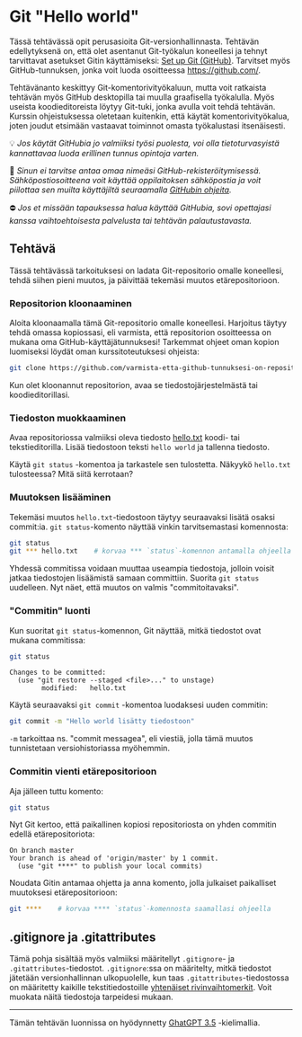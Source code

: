 # Git "Hello world"

Tässä tehtävässä opit perusasioita Git-versionhallinnasta. Tehtävän edellytyksenä on, että olet asentanut Git-työkalun koneellesi ja tehnyt tarvittavat asetukset Gitin käyttämiseksi: [Set up Git (GitHub)](https://docs.github.com/en/get-started/quickstart/set-up-git). Tarvitset myös GitHub-tunnuksen, jonka voit luoda osoitteessa https://github.com/.

Tehtävänanto keskittyy Git-komentorivityökaluun, mutta voit ratkaista tehtävän myös GitHub desktopilla tai muulla graafisella työkalulla. Myös useista koodieditoreista löytyy Git-tuki, jonka avulla voit tehdä tehtävän. Kurssin ohjeistuksessa oletetaan kuitenkin, että käytät komentorivityökalua, joten joudut etsimään vastaavat toiminnot omasta työkalustasi itsenäisesti.


💡 *Jos käytät GitHubia jo valmiiksi työsi puolesta, voi olla tietoturvasyistä kannattavaa luoda erillinen tunnus opintoja varten.*

🔐 *Sinun ei tarvitse antaa omaa nimeäsi GitHub-rekisteröitymisessä. Sähköpostiosoitteena voit käyttää oppilaitoksen sähköpostia ja voit piilottaa sen muilta käyttäjiltä seuraamalla [GitHubin ohjeita](https://docs.github.com/en/account-and-profile/setting-up-and-managing-your-personal-account-on-github/managing-email-preferences/setting-your-commit-email-address#setting-your-commit-email-address-on-github).*

⛔ *Jos et missään tapauksessa halua käyttää GitHubia, sovi opettajasi kanssa vaihtoehtoisesta palvelusta tai tehtävän palautustavasta.*


## Tehtävä

Tässä tehtävässä tarkoituksesi on ladata Git-repositorio omalle koneellesi, tehdä siihen pieni muutos, ja päivittää tekemäsi muutos etärepositorioon.

### Repositorion kloonaaminen

Aloita kloonaamalla tämä Git-repositorio omalle koneellesi. Harjoitus täytyy tehdä omassa kopiossasi, eli varmista, että repositorion osoitteessa on mukana oma GitHub-käyttäjätunnuksesi! Tarkemmat ohjeet oman kopion luomiseksi löydät oman kurssitoteutuksesi ohjeista:

```sh
git clone https://github.com/varmista-etta-github-tunnuksesi-on-repositorion-osoitteessa.git
```

Kun olet kloonannut repositorion, avaa se tiedostojärjestelmästä tai koodieditorillasi.

### Tiedoston muokkaaminen

Avaa repositoriossa valmiiksi oleva tiedosto [hello.txt](./hello.txt) koodi- tai tekstieditorilla. Lisää tiedostoon teksti `hello world` ja tallenna tiedosto.

Käytä `git status` -komentoa ja tarkastele sen tulostetta. Näkyykö `hello.txt` tulosteessa? Mitä siitä kerrotaan?


### Muutoksen lisääminen

Tekemäsi muutos `hello.txt`-tiedostoon täytyy seuraavaksi lisätä osaksi commit:ia. `git status`-komento näyttää vinkin tarvitsemastasi komennosta:

```sh
git status
git *** hello.txt    # korvaa *** `status`-komennon antamalla ohjeella
```

Yhdessä commitissa voidaan muuttaa useampia tiedostoja, jolloin voisit jatkaa tiedostojen lisäämistä samaan committiin. Suorita `git status` uudelleen. Nyt näet, että muutos on valmis "commitoitavaksi".

### "Commitin" luonti

Kun suoritat `git status`-komennon, Git näyttää, mitkä tiedostot ovat mukana commitissa:

```sh
git status
```

```
Changes to be committed:
  (use "git restore --staged <file>..." to unstage)
        modified:   hello.txt
```

Käytä seuraavaksi `git commit` -komentoa luodaksesi uuden commitin:

```sh
git commit -m "Hello world lisätty tiedostoon"
```

`-m` tarkoittaa ns. "commit messagea", eli viestiä, jolla tämä muutos tunnistetaan versiohistoriassa myöhemmin.

### Commitin vienti etärepositorioon

Aja jälleen tuttu komento:

```sh
git status
```

Nyt Git kertoo, että paikallinen kopiosi repositoriosta on yhden commitin edellä etärepositoriota:

```
On branch master
Your branch is ahead of 'origin/master' by 1 commit.
  (use "git ****" to publish your local commits)
```

Noudata Gitin antamaa ohjetta ja anna komento, jolla julkaiset paikalliset muutoksesi etärepositorioon:

```sh
git ****    # korvaa **** `status`-komennosta saamallasi ohjeella
```


## .gitignore ja .gitattributes

Tämä pohja sisältää myös valmiiksi määritellyt `.gitignore`- ja `.gitattributes`-tiedostot. `.gitignore`:ssa on määritelty, mitkä tiedostot jätetään versionhallinnan ulkopuolelle, kun taas `.gitattributes`-tiedostossa on määritetty kaikille tekstitiedostoille [yhtenäiset rivinvaihtomerkit](https://docs.github.com/en/get-started/getting-started-with-git/configuring-git-to-handle-line-endings). Voit muokata näitä tiedostoja tarpeidesi mukaan.


-----

Tämän tehtävän luonnissa on hyödynnetty [GhatGPT 3.5](https://chat.openai.com/) -kielimallia.


